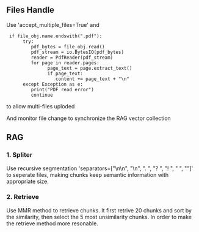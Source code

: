 ## Files Handle

Use 'accept_multiple_files=True' and
```
 if file_obj.name.endswith(".pdf"):
      try:
         pdf_bytes = file_obj.read()
         pdf_stream = io.BytesIO(pdf_bytes)
         reader = PdfReader(pdf_stream)
         for page in reader.pages:
               page_text = page.extract_text()
               if page_text:
                  content += page_text + "\n"
      except Exception as e:
         print("PDF read error")
         continue 
```
to allow multi-files uploded

And monitor file change to synchronize the RAG vector collection

## RAG 
### 1. Spliter

Use recursive segmentation 'separators=["\n\n", "\n", ". ", "? ", "! ", " ", ""]' to seperate files, making chunks keep semantic information with appropriate size.

### 2. Retrieve

Use MMR method to retrieve chunks. It first retrive 20 chunks and sort by the similarity, then select the 5 most unsimilarity chunks. In order to make the retrieve method more resonable.